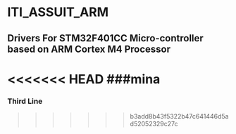 
# ITI_ASSUIT_ARM
## Drivers For STM32F401CC Micro-controller based on ARM Cortex M4 Processor
<<<<<<< HEAD
###mina
=======
### Third Line
>>>>>>> b3add8b43f5322b47c641446d5ad52052329c27c

